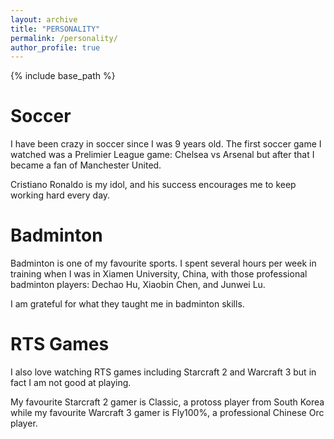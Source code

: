 ```yaml
---
layout: archive
title: "PERSONALITY"
permalink: /personality/
author_profile: true
---
```


{% include base_path %}

Soccer
=====
I have been crazy in soccer since I was 9 years old. The first soccer game I watched was a Prelimier League game: Chelsea vs Arsenal but after that I became a fan of Manchester United.

Cristiano Ronaldo is my idol, and his success encourages me to keep working hard every day.

Badminton
=====
Badminton is one of my favourite sports. I spent several hours per week in training when I was in Xiamen University, China, with those professional badminton players:
Dechao Hu, Xiaobin Chen, and Junwei Lu.

I am grateful for what they taught me in badminton skills.

RTS Games
=====
I also love watching RTS games including Starcraft 2 and Warcraft 3 but in fact I am not good at playing.

My favourite Starcraft 2 gamer is Classic, a protoss player from South Korea while my favourite Warcraft 3 gamer is Fly100%, a professional Chinese Orc player.
